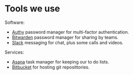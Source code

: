 # Tools we use


Software:

* [Authy](https://authy.com) password manager for multi-factor authentication.
* [Bitwarden](https://bitwarden.com) password manager for sharing by teams.
* [Slack](http://slack.com) messaging for chat, plus some calls and videos.

Services:

* [Asana](https://asana.com) task manager for keeping our to do lists.
* [Bitbucket](https://bitbucket.com) for hosting git reposittories.
